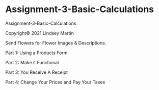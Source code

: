 # Assignment-3-Basic-Calculations
Assignment-3-Basic-Calculations

Copyright© 2021 Lindsey Martin

Send Flowers for Flower Images & Descriptions. 

<p>Part 1: Using a Products Form </p>
<p>Part 2: Make it Functional</p>
<p>Part 3: You Receive A Receipt</p>
<p>Part 4: Change Your Prices and Pay Your Taxes</p>
